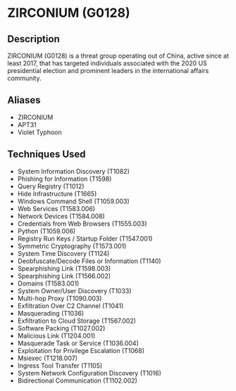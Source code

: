 # ZIRCONIUM (G0128)

## Description
ZIRCONIUM (G0128) is a threat group operating out of China, active since at least 2017, that has targeted individuals associated with the 2020 US presidential election and prominent leaders in the international affairs community.

## Aliases
- ZIRCONIUM
- APT31
- Violet Typhoon

## Techniques Used
- System Information Discovery (T1082)
- Phishing for Information (T1598)
- Query Registry (T1012)
- Hide Infrastructure (T1665)
- Windows Command Shell (T1059.003)
- Web Services (T1583.006)
- Network Devices (T1584.008)
- Credentials from Web Browsers (T1555.003)
- Python (T1059.006)
- Registry Run Keys / Startup Folder (T1547.001)
- Symmetric Cryptography (T1573.001)
- System Time Discovery (T1124)
- Deobfuscate/Decode Files or Information (T1140)
- Spearphishing Link (T1598.003)
- Spearphishing Link (T1566.002)
- Domains (T1583.001)
- System Owner/User Discovery (T1033)
- Multi-hop Proxy (T1090.003)
- Exfiltration Over C2 Channel (T1041)
- Masquerading (T1036)
- Exfiltration to Cloud Storage (T1567.002)
- Software Packing (T1027.002)
- Malicious Link (T1204.001)
- Masquerade Task or Service (T1036.004)
- Exploitation for Privilege Escalation (T1068)
- Msiexec (T1218.007)
- Ingress Tool Transfer (T1105)
- System Network Configuration Discovery (T1016)
- Bidirectional Communication (T1102.002)
